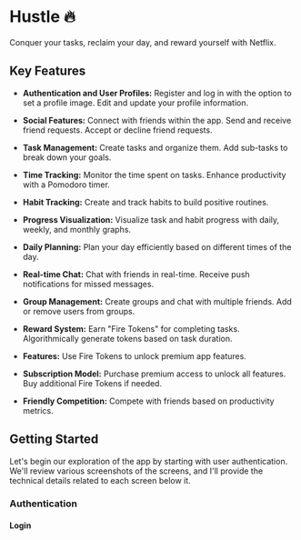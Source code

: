 
# Hustle 🔥

Conquer your tasks, reclaim your day, and reward yourself with Netflix.

## Key Features
* **Authentication and User Profiles:**
    Register and log in with the option to set a profile image.
    Edit and update your profile information.

* **Social Features:**
    Connect with friends within the app.
    Send and receive friend requests.
    Accept or decline friend requests.

* **Task Management:**
    Create tasks and organize them.
    Add sub-tasks to break down your goals.

* **Time Tracking:**
        Monitor the time spent on tasks.
Enhance productivity with a Pomodoro timer.

* **Habit Tracking:**
    Create and track habits to build positive routines.

* **Progress Visualization:**
    Visualize task and habit progress with daily, weekly, and monthly graphs.

* **Daily Planning:**
    Plan your day efficiently based on different times of the day.

* **Real-time Chat:**
    Chat with friends in real-time.
    Receive push notifications for missed messages.

* **Group Management:**
        Create groups and chat with multiple friends.
Add or remove users from groups.

* **Reward System:**
        Earn "Fire Tokens" for completing tasks.
Algorithmically generate tokens based on task duration.

*  **Features:**
    Use Fire Tokens to unlock premium app features.

* **Subscription Model:**
    Purchase premium access to unlock all features.
    Buy additional Fire Tokens if needed.

* **Friendly Competition:**
    Compete with friends based on productivity metrics.


## Getting Started

Let's begin our exploration of the app by starting with user authentication. We'll review various screenshots of the screens, and I'll provide the technical details related to each screen below it.

### Authentication

#### Login
    
